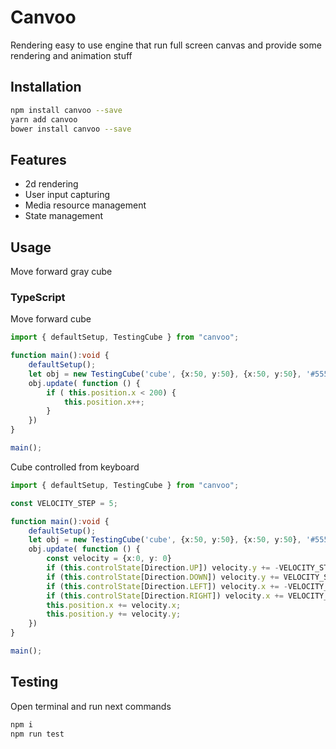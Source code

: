 # Canvoo

Rendering easy to use engine that run full screen canvas and provide some rendering and animation stuff

## Installation 

```sh
npm install canvoo --save
yarn add canvoo
bower install canvoo --save
```

## Features

* 2d rendering
* User input capturing
* Media resource management
* State management

## Usage

Move forward gray cube

### TypeScript

Move forward cube

```typescript
import { defaultSetup, TestingCube } from "canvoo";

function main():void {
    defaultSetup();
    let obj = new TestingCube('cube', {x:50, y:50}, {x:50, y:50}, '#555');
    obj.update( function () {
        if ( this.position.x < 200) {
            this.position.x++;
        }
    })
}

main();
```

Cube controlled from keyboard

```typescript
import { defaultSetup, TestingCube } from "canvoo";

const VELOCITY_STEP = 5;

function main():void {
    defaultSetup();
    let obj = new TestingCube('cube', {x:50, y:50}, {x:50, y:50}, '#555');
    obj.update( function () {
        const velocity = {x:0, y: 0}
        if (this.controlState[Direction.UP]) velocity.y += -VELOCITY_STEP;
        if (this.controlState[Direction.DOWN]) velocity.y += VELOCITY_STEP;
        if (this.controlState[Direction.LEFT]) velocity.x += -VELOCITY_STEP;
        if (this.controlState[Direction.RIGHT]) velocity.x += VELOCITY_STEP;
        this.position.x += velocity.x;
        this.position.y += velocity.y;
    })
}

main();
```

## Testing

Open terminal and run next commands

```sh
npm i
npm run test
```